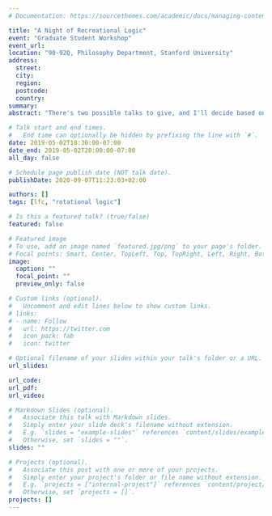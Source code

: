 ```yaml
---
# Documentation: https://sourcethemes.com/academic/docs/managing-content/

title: "A Night of Recreational Logic"
event: "Graduate Student Workshop"
event_url:
location: "90-92Q, Philosophy Department, Stanford University"
address: 
  street:
  city:
  region:
  postcode:
  country:
summary:
abstract: "There's two possible talks to give, and I'll decide based on a vote by those present. First, I can discuss Local Fact Change logic. This talk would assume familiarity with modal logic, and cover a number of interesting and well thought through results. Alternatively, I can discuss Rotational Logic. This talk would assume familiarity with propositional logic, and be much more fun, with very poorly thought through conclusions. It's recreational after all."

# Talk start and end times.
#   End time can optionally be hidden by prefixing the line with `#`.
date: 2019-05-02T18:30:00-07:00
date_end: 2019-05-02T20:00:00-07:00
all_day: false

# Schedule page publish date (NOT talk date).
publishDate: 2020-09-07T11:23:03+02:00

authors: []
tags: [lfc, "rotational logic"]

# Is this a featured talk? (true/false)
featured: false

# Featured image
# To use, add an image named `featured.jpg/png` to your page's folder. 
# Focal points: Smart, Center, TopLeft, Top, TopRight, Left, Right, BottomLeft, Bottom, BottomRight.
image:
  caption: ""
  focal_point: ""
  preview_only: false

# Custom links (optional).
#   Uncomment and edit lines below to show custom links.
# links:
# - name: Follow
#   url: https://twitter.com
#   icon_pack: fab
#   icon: twitter

# Optional filename of your slides within your talk's folder or a URL.
url_slides:

url_code:
url_pdf:
url_video:

# Markdown Slides (optional).
#   Associate this talk with Markdown slides.
#   Simply enter your slide deck's filename without extension.
#   E.g. `slides = "example-slides"` references `content/slides/example-slides.md`.
#   Otherwise, set `slides = ""`.
slides: ""

# Projects (optional).
#   Associate this post with one or more of your projects.
#   Simply enter your project's folder or file name without extension.
#   E.g. `projects = ["internal-project"]` references `content/project/deep-learning/index.md`.
#   Otherwise, set `projects = []`.
projects: []
---
```

